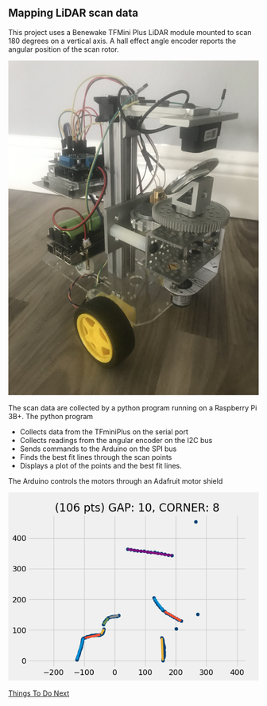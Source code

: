 ## Mapping LiDAR scan data
This project uses a Benewake TFMini Plus LiDAR module mounted to scan 180 degrees on a vertical axis. A hall effect angle encoder reports the angular position of the scan rotor.

![Zero Turn Car with rotating LiDAR](images/IMG-2104.jpg)

The scan data are collected by a python program running on a Raspberry Pi 3B+.
The python program
* Collects data from the TFminiPlus on the serial port
* Collects readings from the angular encoder on the I2C bus
* Sends commands to the Arduino on the SPI bus
* Finds the best fit lines through the scan points
* Displays a plot of the points and the best fit lines.

The Arduino controls the motors through an Adafruit motor shield

![plot showing data points & best-fit lines](images/scandata.png)

[Things To Do Next](docs/ToDo.md)
